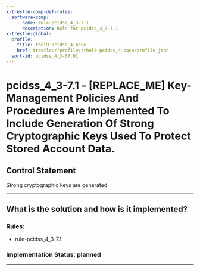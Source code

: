 ```yaml
---
x-trestle-comp-def-rules:
  software-comp:
    - name: rule-pcidss_4_3-7.1
      description: Rule for pcidss_4_3-7.1
x-trestle-global:
  profile:
    title: rhel9-pcidss_4-base
    href: trestle://profiles/rhel9-pcidss_4-base/profile.json
  sort-id: pcidss_4_3-07.01
---
```


# pcidss_4_3-7.1 - \[REPLACE_ME\] Key-Management Policies And Procedures Are Implemented To Include Generation Of Strong Cryptographic Keys Used To Protect Stored Account Data.

## Control Statement

Strong cryptographic keys are generated.

______________________________________________________________________

## What is the solution and how is it implemented?

<!-- For implementation status enter one of: implemented, partial, planned, alternative, not-applicable -->

<!-- Note that the list of rules under ### Rules: is read-only and changes will not be captured after assembly to JSON -->

<!-- Add control implementation description here for control: pcidss_4_3-7.1 -->

### Rules:

  - rule-pcidss_4_3-7.1

### Implementation Status: planned

______________________________________________________________________
